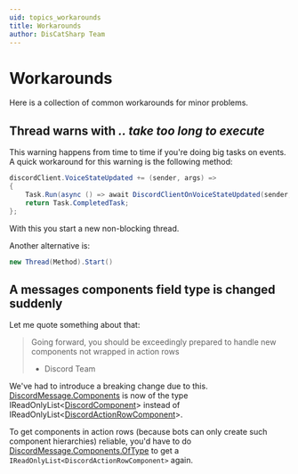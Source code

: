 ```yaml
---
uid: topics_workarounds
title: Workarounds
author: DisCatSharp Team
---
```


# Workarounds

Here is a collection of common workarounds for minor problems.

## Thread warns with _.. take too long to execute_

This warning happens from time to time if you're doing big tasks on events.
A quick workaround for this warning is the following method:

```cs
discordClient.VoiceStateUpdated += (sender, args) =>
{
    Task.Run(async () => await DiscordClientOnVoiceStateUpdated(sender, args));
    return Task.CompletedTask;
};
```

With this you start a new non-blocking thread.

Another alternative is:

```cs
new Thread(Method).Start()
```

## A messages components field type is changed suddenly

Let me quote something about that:

> Going forward, you should be exceedingly prepared to handle new components not wrapped in action rows
> - Discord Team

We've had to introduce a breaking change due to this.
[DiscordMessage.Components](xref:DisCatSharp.Entities.DiscordMessage.Components) is now of the type IReadOnlyList<[DiscordComponent](xref:DisCatSharp.Entities.DiscordComponent)> instead of IReadOnlyList<[DiscordActionRowComponent](xref:DisCatSharp.Entities.DiscordActionRowComponent)>.

To get components in action rows (because bots can only create such component hierarchies) reliable, you'd have to do [DiscordMessage.Components.OfType<DiscordActionRowComponent>](xref:System.Linq.Enumerable.OfType) to get a `IReadOnlyList<DiscordActionRowComponent>` again.
